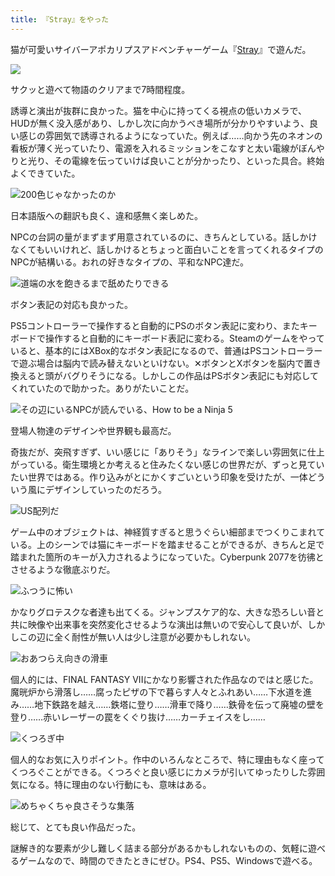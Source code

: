```yaml
---
title: 『Stray』をやった
---
```

猫が可愛いサイバーアポカリプスアドベンチャーゲーム『[Stray](https://store.steampowered.com/app/1332010/Stray/?l=japanese)』で遊んだ。

![](https://lh5.googleusercontent.com/jV61YeIMxd7N2cGgTaGNjGzS_gjiq2-_KFfnWPuX4HcBC_kuKGuu_tciJ5yBC9HQYdvxU-LLnpCWggt7aWFN7hBy6sI3MzP1ISs18xSXU6Gxan8PD_xiomokcJeDackI4UooobMzA5Eu1cGTIGLolWw)

サクッと遊べて物語のクリアまで7時間程度。

誘導と演出が抜群に良かった。猫を中心に持ってくる視点の低いカメラで、HUDが無く没入感があり、しかし次に向かうべき場所が分かりやすいよう、良い感じの雰囲気で誘導されるようになっていた。例えば……向かう先のネオンの看板が薄く光っていたり、電源を入れるミッションをこなすと太い電線がぼんやりと光り、その電線を伝っていけば良いことが分かったり、といった具合。終始よくできていた。

![](https://lh5.googleusercontent.com/lyfD4pafc6ko_bmp8cKhLS5fdkuYFGS76lW7GoldneyE_NnJYn5XIPyDI-kgYbvulOoDnecDr_ZCDrfNLSto-o1fiL1Yah0VcCQ1MlQh4xc4vKEQYaZVWc_VKFr0vlSPdSQ2SIH7MbkNOG1wzcrVKW8 "200色じゃなかったのか")

日本語版への翻訳も良く、違和感無く楽しめた。

NPCの台詞の量がまずまず用意されているのに、きちんとしている。話しかけなくてもいいけれど、話しかけるとちょっと面白いことを言ってくれるタイプのNPCが結構いる。おれの好きなタイプの、平和なNPC達だ。

![](https://lh3.googleusercontent.com/82PKC1abXKlgPN5b1IA7-43e8pqh9rloCTswi6kbNn6S3W8u67iIGqtUo8WkX6YBHAE-TiPwLswc6YYvrfHZUGQFRsZcxXJOVLfc_iSgvvuqP7e9Y1TSklTjiVjMZjaZuyUD2RqbmFdMETxrNp9cxPU "道端の水を飽きるまで舐めたりできる")

ボタン表記の対応も良かった。

PS5コントローラーで操作すると自動的にPSのボタン表記に変わり、またキーボードで操作すると自動的にキーボード表記に変わる。Steamのゲームをやっていると、基本的にはXBox的なボタン表記になるので、普通はPSコントローラーで遊ぶ場合は脳内で読み替えないといけない。✕ボタンとXボタンを脳内で置き換えると頭がバグりそうになる。しかしこの作品はPSボタン表記にも対応してくれていたので助かった。ありがたいことだ。

![](https://lh6.googleusercontent.com/puEOzsV7mmglNRpsjKf4vzOV-WsKPiNhGrHAIqJ7recMhHmGohOl3HoaOJMN9ary8ahEtC1wCM1jXSIGRLcA3CxHwkAHiysoDVFElZoYXKQ3_POPFXY7aQ1Oq3s4zeo-xlZZp0GxF-d595flwaN08sk "その辺にいるNPCが読んでいる、How to be a Ninja 5")

登場人物達のデザインや世界観も最高だ。

奇抜だが、突飛すぎず、いい感じに「ありそう」なラインで楽しい雰囲気に仕上がっている。衛生環境とか考えると住みたくない感じの世界だが、ずっと見ていたい世界ではある。作り込みがとにかくすごいという印象を受けたが、一体どういう風にデザインしていったのだろう。

![](https://lh4.googleusercontent.com/dNnJnCPcU7VvmkwTTjlHZtX38CKwffm-kDOIXkd1CXkrzuxILNB0QR-TQ553HCFUZo_4-E_JKBF6lVnMGStv6v3GXHDvVwhdjJF8p-34ZnHpAhHpJk4g22wtWo3vnMnljRfBs_URg6620C5gck6u0go "US配列だ")

ゲーム中のオブジェクトは、神経質すぎると思うぐらい細部までつくりこまれている。上のシーンでは猫にキーボードを踏ませることができるが、きちんと足で踏まれた箇所のキーが入力されるようになっていた。Cyberpunk 2077を彷彿とさせるような徹底ぶりだ。

![](https://lh5.googleusercontent.com/DR_15k8bK5cH7FDDfo7DrP0duFN8QdW58Fvp4hzkCPtynPj2eAaQOJ4MAvhT2d5gJjatBW5byLvaR-LRW1_XODXaB5Dh-bX9BWsWrb6Gfnk7FKFP3y9QEKQnt0MoifmYSh8S6cQXFGs36dAwwa6qRJE "ふつうに怖い")

かなりグロテスクな者達も出てくる。ジャンプスケア的な、大きな恐ろしい音と共に映像や出来事を突然変化させるような演出は無いので安心して良いが、しかしこの辺に全く耐性が無い人は少し注意が必要かもしれない。

![](https://lh3.googleusercontent.com/DEq-y7FrILU_V0ESDOgE0UespHsL6ohsFuYNmXqz7ytzAbPReew_XGV5RrXi7pE2wX50NM8Ob3o6BhiFGXXj4YudtvbB6C44YFLOFax6-VqU7KvOgAnJO-F8dYhJiiIh8btEEOq1iBBw2vADTvFVZc8 "おあつらえ向きの滑車")

個人的には、FINAL FANTASY VIIにかなり影響された作品なのではと感じた。魔晄炉から滑落し……腐ったピザの下で暮らす人々とふれあい……下水道を進み……地下鉄路を越え……鉄塔に登り……滑車で降り……鉄骨を伝って廃墟の壁を登り……赤いレーザーの罠をくぐり抜け……カーチェイスをし……

![](https://lh4.googleusercontent.com/gnmD4Ga_KPk1P_Y-qnZqQ2zsakuQpqc8Ow6E9gate_asoPe4F-Dxc1lqj-gusS96D8tpeLF9HC-Ny8Pp7kI4Z9tXknwIQNRlHMeohxFYCRsn_RTerEPSqjNYxwR3zrbcLXz_uEnxgvVRiQYwf1_sATY "くつろぎ中")

個人的なお気に入りポイント。作中のいろんなところで、特に理由もなく座ってくつろぐことができる。くつろぐと良い感じにカメラが引いてゆったりした雰囲気になる。特に理由のない行動にも、意味はある。

![](https://lh6.googleusercontent.com/0Znb1aCm0ITzAVB9Dx-s3a3Vma7MBVhBF3PXg33aca4Kl4RazbDchs57oGOZMBd08gz-vGbEjJ09EmhyRtp0pqK3HM_QPXW2tSLIy6RnwL-k3VSmmmbTp-nGXoOa1FIcIN6FXapXIBDnP088Ij0vtcU "めちゃくちゃ良さそうな集落")

総じて、とても良い作品だった。

謎解き的な要素が少し難しく詰まる部分があるかもしれないものの、気軽に遊べるゲームなので、時間のできたときにぜひ。PS4、PS5、Windowsで遊べる。
